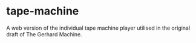 # tape-machine
A web version of the individual tape machine player utilised in the original draft of The Gerhard Machine. 

